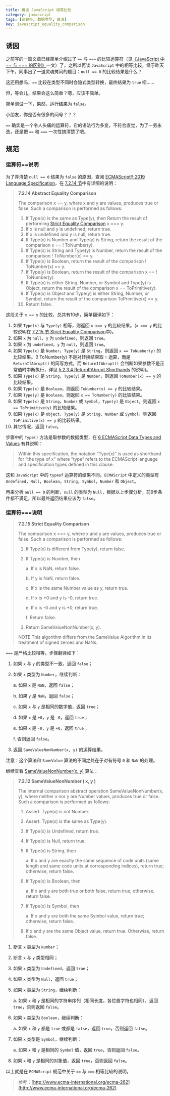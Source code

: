 ```yaml
---
title: 再谈 JavaScript 相等比较
category: javascript
tags: [运算符, 数据类型, 算法]
key: javascript_equality_comparison
---
```


## 诱因

之前写的一篇文章已经简单介绍过了 `==` 与 `===` 的比较运算符（见[《JavaScript 中 == 与 === 的区别》](/2016/11/javascript_equals_compare/)一文）了，之所以再谈 `JavaScript` 中的相等比较，缘于昨天下午，同事出了一道灵魂拷问的题目：`null == 0` 的比较结果是什么？

这还用想吗，`==` 比较在类型不同时会隐式类型转换，最终结果为 `true` 呗……

但，等会儿，结果会这么简单？嗯，应该不简单。

简单测试一下，果然，运行结果为 `false`。

小朋友，你是否有很多的问号？？？

`==` 确实是一个令人头痛的运算符，它的语法行为多变，不符合直觉，为了一劳永逸，还是把 `==` 和 `===` 一次性搞清楚了吧。

## 规范

### 运算符==说明

为了弄清楚 `null == 0` 结果为 `false` 的原因，查阅 [ECMAScript® 2019 Language Specification](http://www.ecma-international.org/ecma-262/)，在 [7.2.14 节](http://www.ecma-international.org/ecma-262/#sec-abstract-equality-comparison)中有详细的说明：

> **7.2.14 Abstract Equality Comparison**
>
> The comparison x == y, where x and y are values, produces true or false. Such a comparison is performed as follows:
>
> 1. If Type(x) is the same as Type(y), then Return the result of performing [Strict Equality Comparison](http://www.ecma-international.org/ecma-262/#sec-strict-equality-comparison) x === y.
> 2. If x is null and y is undefined, return true.
> 3. If x is undefined and y is null, return true.
> 4. If Type(x) is Number and Type(y) is String, return the result of the comparison x == ! ToNumber(y).
> 5. If Type(x) is String and Type(y) is Number, return the result of the comparison ! ToNumber(x) == y.
> 6. If Type(x) is Boolean, return the result of the comparison ! ToNumber(x) == y.
> 7. If Type(y) is Boolean, return the result of the comparison x == ! ToNumber(y).
> 8. If Type(x) is either String, Number, or Symbol and Type(y) is Object, return the result of the comparison x == ToPrimitive(y).
> 9. If Type(x) is Object and Type(y) is either String, Number, or Symbol, return the result of the comparison ToPrimitive(x) == y.
> 10. Return false.

这段关于 `x == y` 的比较，总共有10步，简单翻译如下：

1. 如果 `Type(x)` 与 `Type(y)` 相等，则返回 `x === y` 的比较结果。(`x === y` 的比较说明在 [7.2.15 节 Strict Equality Comparison](http://www.ecma-international.org/ecma-262/#sec-strict-equality-comparison)中)。
2. 如果 `x` 为 `null`，`y` 为 `undefined`，则返回 `true`。
3. 如果 `x` 为 `undefined`，`y` 为 `null`，则返回 `true`。
4. 如果 `Type(x)` 是 `Number`，`Type(y)` 是 `String`，则返回 `x == ToNumber(y)` 的比较结果。(! ToNumber(y) 不是对转换结果取 `!` 运算，而是 `ReturnIfAbrupt()` 的简写方式，而 `ReturnIfAbrupt()` 会判断如果参数不是正常值时中断执行，详见 [5.2.3.4 ReturnIfAbrupt Shorthands](http://www.ecma-international.org/ecma-262/#sec-returnifabrupt-shorthands) 的说明)。
5. 如果 `Type(x)` 是 `String`，`Type(y)` 是 `Number`，则返回 `ToNumber(x) == y` 的比较结果。
6. 如果 `Type(x)` 是 `Boolean`，则返回 `ToNumber(x) == y` 的比较结果。
7. 如果 `Type(y)` 是 `Boolean`，则返回 `x == ToNumber(y)` 的比较结果。
8. 如果 `Type(x)` 是 `String`、`Number` 或 `Symbol`，`Type(y)` 是 `Object`，则返回 `x == ToPrimitive(y)` 的比较结果。
9. 如果 `Type(x)` 是 `Object`，`Type(y)` 是 `String`、`Number` 或 `Symbol`，则返回 `ToPrimitive(x) == y` 的比较结果。
10. 其它情况，返回 `false`。

步骤中的 `Type()` 方法是取参数的数据类型，在 [6 ECMAScript Data Types and Values](http://www.ecma-international.org/ecma-262/#sec-ecmascript-data-types-and-values) 有其说明：

> Within this specification, the notation “Type(x)” is used as shorthand for “the type of x” where “type” refers to the ECMAScript language and specification types defined in this clause.

这和 `JavaScript` 中的 `typeof` 运算符的结果不同。`ECMAScript` 中定义的类型有 `Undefined`，`Null`，`Boolean`，`String`，`Symbol`，`Number` 和 `Object`。

再来分析 `null == 0` 的判断，`null` 的类型为 `Null`，根据以上步骤分析，前9步条件都不满足，所以最终返回结果应该为 `false`。

### 运算符===说明

> **7.2.15 Strict Equality Comparison**
>
> The comparison x === y, where x and y are values, produces true or false. Such a comparison is performed as follows:
>
> 1. If Type(x) is different from Type(y), return false.
>
> 2. If Type(x) is Number, then
>
>    a. If x is NaN, return false.
>
>    b. If y is NaN, return false.
>
>    c. If x is the same Number value as y, return true.
>
>    d. If x is +0 and y is -0, return true.
>
>    e. If x is -0 and y is +0, return true.
>
>    f. Return false.
>
> 3. Return SameValueNonNumber(x, y).
>
> NOTE    This algorithm differs from the SameValue Algorithm in its treatment of signed zeroes and NaNs.

`===` 是严格比较相等，步骤翻译如下：

1. 如果 `x` 与 `y` 的类型不一致，返回 `false`；

2. 如果 `x` 类型为 `Number`，继续判断：
   
   a. 如果 `x` 是 `NaN`，返回 `false`；
   
   b. 如果 `y` 是 `NaN`，返回 `false`；
   
   c. 如果 `x` 与 `y` 是相同的数字值，返回 `true`；
   
   d. 如果 `x` 是 `+0`，`y` 是 `-0`，返回 `true`；
   
   e. 如果 `x` 是 `-0`，`y` 是 `+0`，返回 `true`；
   
   f. 否则返回 `false`。
   
3. 返回 `SameValueNonNumber(x, y)` 的运算结果。

注意：这个算法和 `SameValue` 算法的不同之处在于对有符号 `0` 和 `NaN` 的处理。

继续查看 [SameValueNonNumber(x, y)](http://www.ecma-international.org/ecma-262/#sec-samevaluenonnumber) 算法：

> **7.2.12 SameValueNonNumber ( x, y )**
>
> The internal comparison abstract operation SameValueNonNumber(x, y), where neither x nor y are Number values, produces true or false. Such a comparison is performed as follows:
>
> 1. Assert: Type(x) is not Number.
>
> 2. Assert: Type(x) is the same as Type(y).
>
> 3. If Type(x) is Undefined, return true.
>
> 4. If Type(x) is Null, return true.
>
> 5. If Type(x) is String, then
>    
>    a. If x and y are exactly the same sequence of code units (same length and same code units at corresponding indices), return true; otherwise, return false.
>    
> 6. If Type(x) is Boolean, then
>
>    a. If x and y are both true or both false, return true; otherwise, return false.
>
> 7. If Type(x) is Symbol, then
>
>    a. If x and y are both the same Symbol value, return true; otherwise, return false.
>
> 8. If x and y are the same Object value, return true. Otherwise, return false.

1. 断言 `x` 类型为 `Number`；

2. 断言 `x` 与 `y` 类型相同；

3. 如果 `x` 类型为 `Undefined`，返回 `true`；

4. 如果 `x` 类型为 `Null`，返回 `true`；

5. 如果 `x` 类型为 `String`，继续判断：
   
   a. 如果 `x` 和 `y` 是相同的字符串序列（相同长度，各位置字符也相同），返回 `true`，否则返回 `false`。
   
6. 如果 `x` 类型为 `Boolean`，继续判断：

   a. 如果 `x` 和 `y` 都是 `true` 或都是 `false`，返回 `true`，否则返回 `false`。

7. 如果 `x` 类型是 `Symbol`，继续判断：

   a. 如果 `x` 和 `y` 是相同的 `Symbol` 值，返回 `true`，否则返回 `false`。

8. 如果 `x` 和 `y` 是相同的对象值，返回 `true`，否则返回 `false`。

以上就是在 `ECMAScript` 规范中关于 `==` 与 `===` 相等比较的说明。

> 参考：[http://www.ecma-international.org/ecma-262](http://www.ecma-international.org/ecma-262)